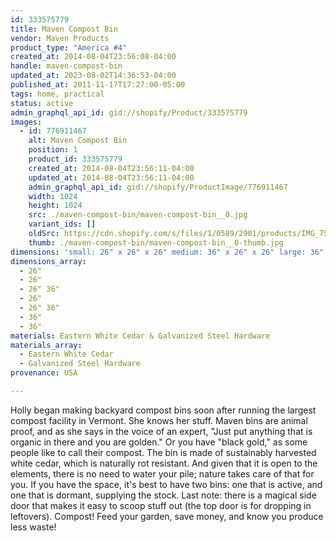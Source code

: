 ```yaml
---
id: 333575779
title: Maven Compost Bin
vendor: Maven Products
product_type: "America #4"
created_at: 2014-08-04T23:56:08-04:00
handle: maven-compost-bin
updated_at: 2023-08-02T14:36:53-04:00
published_at: 2011-11-17T17:27:00-05:00
tags: home, practical
status: active
admin_graphql_api_id: gid://shopify/Product/333575779
images:
  - id: 776911467
    alt: Maven Compost Bin
    position: 1
    product_id: 333575779
    created_at: 2014-08-04T23:56:11-04:00
    updated_at: 2014-08-04T23:56:11-04:00
    admin_graphql_api_id: gid://shopify/ProductImage/776911467
    width: 1024
    height: 1024
    src: ./maven-compost-bin/maven-compost-bin__0.jpg
    variant_ids: []
    oldSrc: https://cdn.shopify.com/s/files/1/0589/2901/products/IMG_7598.jpeg?v=1407210971
    thumb: ./maven-compost-bin/maven-compost-bin__0-thumb.jpg
dimensions: 'small: 26" x 26" x 26" medium: 36" x 26" x 26" large: 36" x 36" x 36"'
dimensions_array:
  - 26"
  - 26"
  - 26" 36"
  - 26"
  - 26" 36"
  - 36"
  - 36"
materials: Eastern White Cedar & Galvanized Steel Hardware
materials_array:
  - Eastern White Cedar
  - Galvanized Steel Hardware
provenance: USA

---
```


Holly began making backyard compost bins soon after running the largest compost facility in Vermont. She knows her stuff. Maven bins are animal proof, and as she says in the voice of an expert, "Just put anything that is organic in there and you are golden." Or you have "black gold," as some people like to call their compost. The bin is made of sustainably harvested white cedar, which is naturally rot resistant. And given that it is open to the elements, there is no need to water your pile; nature takes care of that for you. If you have the space, it's best to have two bins: one that is active, and one that is dormant, supplying the stock. Last note: there is a magical side door that makes it easy to scoop stuff out (the top door is for dropping in leftovers). Compost! Feed your garden, save money, and know you produce less waste!